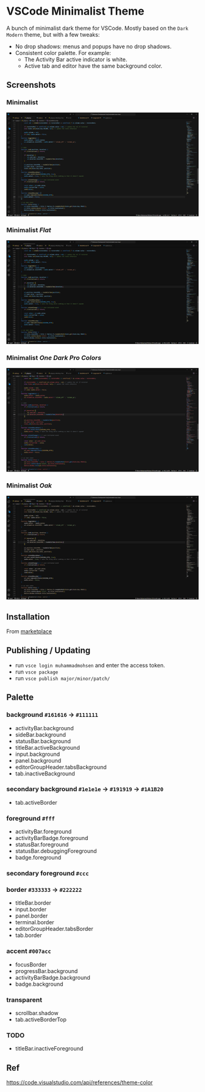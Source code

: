 # VSCode Minimalist Theme

A bunch of minimalist dark theme for VSCode. Mostly based on the `Dark Modern` theme, but with a few tweaks:
- No drop shadows: menus and popups have no drop shadows.
- Consistent color palette. For example:
	- The Activity Bar active indicator is white.
	- Active tab and editor have the same background color.

## Screenshots
### Minimalist
![Theme screenshot](/screenshots/minimalist.png?raw=true)
### Minimalist _Flat_
![Flat screenshot](/screenshots/flat.png?raw=true)
### Minimalist _One Dark Pro Colors_
![ODP screenshot](/screenshots/odp.png?raw=true)
### Minimalist _Oak_
![OAK screenshot](/screenshots/oak.png?raw=true)

## Installation
From [marketplace](https://marketplace.visualstudio.com/items?itemName=MuhammadMohsen.vsc-minimalist-theme)

## Publishing / Updating
- run `vsce login muhammadmohsen` and enter the access token.
- run `vsce package`
- run `vsce publish major/minor/patch/`

## Palette
### background `#161616` -> `#111111`
- activityBar.background
- sideBar.background
- statusBar.background
- titleBar.activeBackground
- input.background
- panel.background
- editorGroupHeader.tabsBackground
- tab.inactiveBackground

### secondary background `#1e1e1e` -> `#191919` -> `#1A1B20`
- tab.activeBorder

### foreground `#fff`
- activityBar.foreground
- activityBarBadge.foreground
- statusBar.foreground
- statusBar.debuggingForeground
- badge.foreground

### secondary foreground `#ccc`

### border `#333333` -> `#222222`
- titleBar.border
- input.border
- panel.border
- terminal.border
- editorGroupHeader.tabsBorder
- tab.border

### accent `#007acc`
- focusBorder
- progressBar.background
- activityBarBadge.background
- badge.background

### transparent
- scrollbar.shadow
- tab.activeBorderTop

### TODO
- titleBar.inactiveForeground

## Ref
https://code.visualstudio.com/api/references/theme-color
